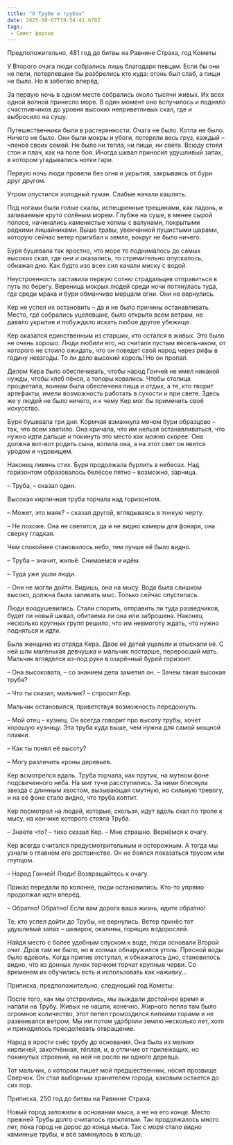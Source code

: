 ```yaml
---
title: "О Трубе и трубах"
date: 2025-08-07T19:54:41.670Z
tags:
 - Сюжет форсов
---
```


Предположительно, 481 год до битвы на Равнине Страха, год Кометы

У Второго очага люди собрались лишь благодаря певцам. Если бы они не
пели, потерпевшие бы разбрелись кто куда: огонь был слаб, а пищи не
было. Но я забегаю вперёд.

За первую ночь в одном месте собрались около тысячи живых. Их всех одной
волной принесло море. В один момент оно вспучилось и подняло
счастливчиков до уровня высоких неприветливых скал, где и выбросило на
сушу.

Путешественники были в растерянности. Очага не было. Котла не было.
Ничего не было. Они были мокры и убоги, потеряли весь груз, каждый –
членов своих семей. Не было ни тепла, ни пищи, ни света. Всюду стоял
стон и плач, как на поле боя. Иногда шквал приносил удушливый запах, в
котором угадывались нотки гари.

Первую ночь люди провели без огня и укрытия, закрываясь от бури друг
другом.

Утром опустился холодный туман. Слабые начали кашлять.

Под ногами были голые скалы, испещренные трещинами, как ладонь, и
заливаемые круто солёным морем. Глубже на суше, в менее сырой полосе,
начинались каменистые холмы с валунами, покрытыми редкими лишайниками.
Выше травы, увенчанной пушистыми шарами, которую сейчас ветер пригибал к
земле, вокруг не было ничего.

Буря бушевала так яростно, что море то поднималось до самых высоких
скал, где они и оказались, то стремительно опускалось, обнажая дно. Как
будто изо всех сил качали миску с водой.

Неустроенность заставила первую сотню страдальцев отправиться в путь по
берегу. Вереница мокрых людей среди ночи потянулась туда, где среди
мрака и бури обманчиво мерцали огни. Они не вернулись.

Кер не успел их остановить – да и не было причины останавливать. Место,
где собрались уцелевшие, было открыто всем ветрам, не давало укрытия и
побуждало искать любое другое убежище.

Кер оказался единственным из старших, кто остался в живых. Это было не
очень хорошо. Люди любили его, но считали пустым весельчаком, от
которого не стоило ожидать, что он поведет свой народ через рифы в
годину невзгоды. То ли дело высокий король! Но он пропал.

Делом Кера было обеспечивать, чтобы народ Гончей не имел никакой нужды,
чтобы хлеб пёкся, а топоры ковались. Чтобы столица процветала, воинам
была обеспечена пища и отдых, а те, кто творит артефакты, имели
возможность работать в сухости и при свете. Здесь же у людей не было
ничего, и к чему Кер мог бы применить своё искусство.

Буря бушевала три дня. Кормчая взмахнула мечом бури образцово – так, что
всем хватило. Она кричала, что им нельзя останавливаться, что нужно идти
дальше и покинуть это место как можно скорее. Она должна вот-вот родить
сына, вопила она, а на этот свет он явится уродом и чудовищем.

Наконец ливень стих. Буря продолжала бурлить в небесах. Над горизонтом
образовалось белёсое пятно – возможно, зарница.

– Труба, – сказал один.

Высокая кирпичная труба торчала над горизонтом.

– Может, это маяк? – сказал другой, вглядываясь в тонкую черту.

– Не похоже. Она не светится, да и не видно камеры для фонаря, она
сверху гладкая.

Чем спокойнее становилось небо, тем лучше её было видно.

– Труба – значит, жильё. Снимаемся и идём.

– Туда уже ушли люди.

– Они не могли дойти. Видишь, она на мысу. Вода была слишком высоко,
должна была заливать мыс. Только сейчас опустилась.

Люди воодушевились. Стали спорить, отправить ли туда разведчиков, будет
ли новый шквал, обитаема ли она или заброшена. Наконец несколько крупных
групп решило, что им невмоготу ждать, что нужно подняться и идти.

Была женщина из отряда Кера. Двое её детей уцелели и отыскали её. С ней
шли маленькая девчушка и мальчик постарше, переросший мать. Мальчик
вгляделся из-под руки в озарённый бурей горизонт.

– Она высоковата, – со знанием дела заметил он. – Зачем такая высокая
труба?

– Что ты сказал, мальчик? – спросил Кер.

Мальчик остановился, приветствуя возможность передохнуть.

– Мой отец – кузнец. Он всегда говорит про высоту трубы, хочет хорошую
кузницу. Эта труба куда выше, чем нужна для самой мощной плавки.

– Как ты понял её высоту?

– Могу различить кроны деревьев.

Кер всмотрелся вдаль. Труба торчала, как прутик, на мутном фоне
подсвеченного неба. На миг тучи расступились. За ними блеснула звезда с
длинным хвостом, вызывающая смутную, но сильную тревогу, и на её фоне
стало видно, что труба коптит.

Кер посмотрел на людей, которые, скользя, идут вдоль скал по тропе к
мысу, на кончике которого стояла Труба.

– Знаете что? – тихо сказал Кер. – Мне страшно. Вернёмся к очагу.

Кер всегда считался предусмотрительным и осторожным. А тогда мы узнали о
главном его достоинстве. Он не боялся показаться трусом или глупцом.

– Народ Гончей! Люди! Возвращайтесь к очагу.

Приказ передали по колонне, люди остановились. Кто-то упрямо продолжал
идти вперёд.

– Обратно! Обратно! Если вам дорога ваша жизнь, идите обратно!

Те, кто успел дойти до Трубы, не вернулись. Ветер принёс тот удушливый
запах – шкварок, окалины, горящих водорослей.

Найдя место с более удобным спуском к воде, люди основали Второй очаг.
Дров там не было, но в холмах обнаружился уголь. Пресной воды было
вдоволь. Когда прилив отступал, и обнажалось дно, становилось видно, что
из донных лунок торчком торчат крупные черви. Со временем их обучились
есть и использовать как наживку…

Приписка, предположительно, следующий год Кометы:

После того, как мы отстроились, мы выждали достойное время и напали на
Трубу. Живых не нашли, конечно. Жирного пепла там было огромное
количество, этот пепел громоздился липкими горами и не развеивался
ветром. Мы им потом удобряли землю несколько лет, хотя и приходилось
преодолевать отвращение.

Народ в ярости снёс трубу до основания. Она была из мелких кирпичей,
закопчённая, тёплая, и, в отличие от прилежащих, но покинутых строений,
на ней не росло ни одного деревца.

Тот мальчик, о котором пишет мой предшественник, носил прозвище Сверчок.
Он стал выборным хранителем города, каковым остается до сих пор.

Приписка, 250 год до битвы на Равнине Страха:

Новый город заложили в основании мыса, а не на его конце. Место прежней
Трубы долго считалось проклятым. Так продолжалось много лет, пока город
не дорос до конца мыса. Так с моря стало видно каминные трубы, и всё
замкнулось в кольцо.
